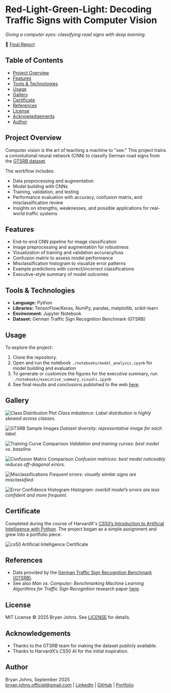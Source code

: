 # Red-Light-Green-Light: Decoding Traffic Signs with Computer Vision

*Giving a computer eyes: classifying road signs with deep learning.*

🔗 [Final Report](https://johbry17.github.io/Red-Light-Green-Light/)  

## Table of Contents  
- [Project Overview](#project-overview)
- [Features](#features)
- [Tools & Technologies](#tools--technologies)
- [Usage](#usage)
- [Gallery](#gallery)
- [Certificate](#certificate)
- [References](#references)
- [License](#license)
- [Acknowledgements](#acknowledgements)
- [Author](#author)

## Project Overview  
Computer vision is the art of teaching a machine to "see." This project trains a convolutional neural network (CNN) to classify German road signs from the [GTSRB dataset](https://benchmark.ini.rub.de/gtsrb_news.html).  

The workflow includes:  
- Data preprocessing and augmentation  
- Model building with CNNs  
- Training, validation, and testing  
- Performance evaluation with accuracy, confusion matrix, and misclassification review  
- Insights on strengths, weaknesses, and possible applications for real-world traffic systems  

## Features  
- End-to-end CNN pipeline for image classification  
- Image preprocessing and augmentation for robustness  
- Visualization of training and validation accuracy/loss  
- Confusion matrix to assess model performance  
 - Misclassification histogram to visualize error patterns 
- Example predictions with correct/incorrect classifications  
- Executive-style summary of model outcomes  

## Tools & Technologies  
- **Language:** Python  
- **Libraries:** TensorFlow/Keras, NumPy, pandas, matplotlib, scikit-learn  
- **Environment:** Jupyter Notebook  
- **Dataset:** German Traffic Sign Recognition Benchmark (GTSRB)  

## Usage  
To explore the project:  
1. Clone the repository.  
2. Open and run the notebook `./notebooks/model_analysis.ipynb` for model building and evaluation  
3. To generate or customize the figures for the executive summary, run `./notebooks/executive_summary_visuals.ipynb`
4. See final results and conclusions published to the web [here](https://johbry17.github.io/Red-Light-Green-Light/).  

## Gallery  

![Class Distribution Plot](./resources/images/class_distribution.png)
*Class imbalance: Label distribution is highly skewed across classes.*  

![GTSRB Sample Images](./resources/images/GTSRB_representatives.png)
*Dataset diversity: representative image for each label.*  

![Training Curve Comparison](./resources/images/training_curves_comparison.png)
*Validation and training curves: best model vs. baseline.*  

![Confusion Matrix Comparison](./resources/images/confusion_matrix_comparison.png)
*Confusion matrices: best model noticeably reduces off-diagonal errors.*  

![Misclassifications](./resources/images/misclassifications_baseline.png)
*Frequent errors: visually similar signs are misclassified.*  

![Error Confidence Histogram](./resources/images/confidence_histogram_comparison.png)
*Histogram: overkill model’s errors are less confident and more frequent.*  

## Certificate  

Completed during the course of HarvardX's [CS50’s Introduction to Artificial Intelligence with Python](https://cs50.harvard.edu/ai/).  The project began as a simple assignment and grew into a portfolio piece.  

![cs50 Artificial Intelligence Certificate](./resources/images/CS50AI.png)

## References  
- Data provided by the [German Traffic Sign Recognition Benchmark (GTSRB)](https://benchmark.ini.rub.de/gtsrb_dataset.html).  
- See also _Man vs. Computer: Benchmarking Machine Learning Algorithms for Traffic Sign Recognition_ research paper [here](https://www.sciencedirect.com/science/article/abs/pii/S0893608012000457?via%3Dihub).  

## License  
MIT License © 2025 Bryan Johns. See [LICENSE](LICENSE) for details.  

## Acknowledgements  
- Thanks to the GTSRB team for making the dataset publicly available.  
- Thanks to HarvardX’s CS50 AI for the initial inspiration.  

## Author  
Bryan Johns, September 2025  
[bryan.johns.official@gmail.com](mailto:bryan.johns.official@gmail.com) | [LinkedIn](https://www.linkedin.com/in/b-johns/) | [GitHub](https://github.com/johbry17) | [Portfolio](https://johbry17.github.io/portfolio/index.html)
 
